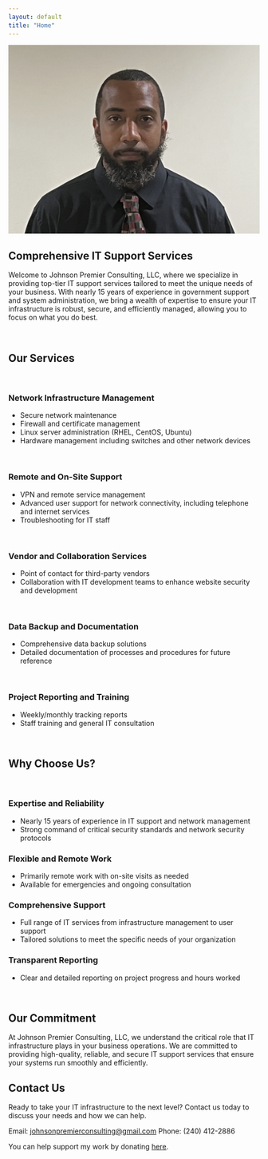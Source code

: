 ```yaml
---
layout: default
title: "Home"
---
```



<img src="assets/img/homepage/profile-pic2.jpg" alt="Profile Picture" width="800px" />


## Comprehensive IT Support Services


Welcome to Johnson Premier Consulting, LLC, where we specialize in providing top-tier IT support services tailored to meet the unique needs of your business. With nearly 15 years of experience in government support and system administration, we bring a wealth of expertise to ensure your IT infrastructure is robust, secure, and efficiently managed, allowing you to focus on what you do best.

<br>

## Our Services

<br>

### Network Infrastructure Management

- Secure network maintenance
- Firewall and certificate management
- Linux server administration (RHEL, CentOS, Ubuntu)
- Hardware management including switches and other network devices

<br>

### Remote and On-Site Support

- VPN and remote service management
- Advanced user support for network connectivity, including telephone and internet services
- Troubleshooting for IT staff

<br>

### Vendor and Collaboration Services

- Point of contact for third-party vendors
- Collaboration with IT development teams to enhance website security and development

<br>

### Data Backup and Documentation

- Comprehensive data backup solutions
- Detailed documentation of processes and procedures for future reference

<br>

### Project Reporting and Training
- Weekly/monthly tracking reports
- Staff training and general IT consultation

<br>

## Why Choose Us?

<br>

### Expertise and Reliability

- Nearly 15 years of experience in IT support and network management
- Strong command of critical security standards and network security protocols

### Flexible and Remote Work

- Primarily remote work with on-site visits as needed
- Available for emergencies and ongoing consultation

### Comprehensive Support

- Full range of IT services from infrastructure management to user support
- Tailored solutions to meet the specific needs of your organization

### Transparent Reporting

- Clear and detailed reporting on project progress and hours worked

<br>

## Our Commitment

At Johnson Premier Consulting, LLC, we understand the critical role that IT infrastructure plays in your business operations. We are committed to providing high-quality, reliable, and secure IT support services that ensure your systems run smoothly and efficiently.

## Contact Us

Ready to take your IT infrastructure to the next level? Contact us today to discuss your needs and how we can help.

Email: johnsonpremierconsulting@gmail.com
Phone: (240) 412-2886

You can help support my work by donating [here](https://www.paypal.com/paypalme/JamisonJohnson/).

<br>
<br>